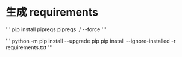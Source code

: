 

# 生成 requirements
'''
pip install pipreqs
pipreqs ./ --force
'''


'''
	python -m pip install --upgrade pip
	pip install --ignore-installed -r requirements.txt
'''

